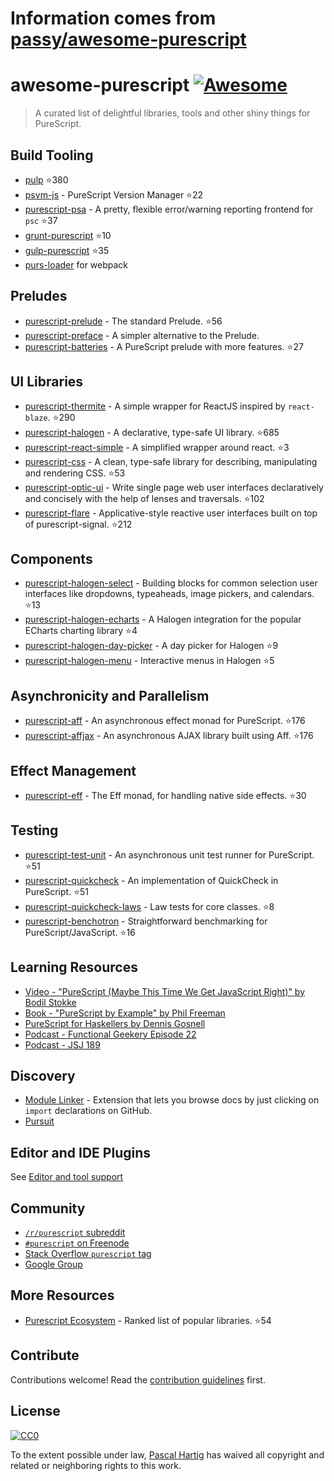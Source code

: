 # Information comes from [passy/awesome-purescript](https://github.com/passy/awesome-purescript)
# awesome-purescript [![Awesome](https://cdn.rawgit.com/sindresorhus/awesome/d7305f38d29fed78fa85652e3a63e154dd8e8829/media/badge.svg)](https://github.com/sindresorhus/awesome)

> A curated list of delightful libraries, tools and other shiny things for PureScript.

## Build Tooling

- [pulp](https://github.com/bodil/pulp) :star:380
- [psvm-js](https://github.com/ThomasCrvsr/psvm-js) - PureScript Version Manager :star:22
- [purescript-psa](https://github.com/natefaubion/purescript-psa) - A pretty, flexible error/warning reporting frontend for `psc` :star:37
- [grunt-purescript](https://github.com/purescript-contrib/grunt-purescript) :star:10
- [gulp-purescript](https://github.com/purescript-contrib/gulp-purescript) :star:35
- [purs-loader](https://github.com/ethul/purs-loader) for webpack

## Preludes

- [purescript-prelude](https://github.com/purescript/purescript-prelude) - The standard Prelude. :star:56
- [purescript-preface](https://github.com/paf31/purescript-preface) - A simpler alternative to the Prelude.
- [purescript-batteries](https://github.com/tfausak/purescript-batteries) - A PureScript prelude with more features. :star:27

## UI Libraries

- [purescript-thermite](https://github.com/paf31/purescript-thermite) - A simple wrapper for ReactJS inspired by `react-blaze`. :star:290
- [purescript-halogen](https://github.com/slamdata/purescript-halogen) - A declarative, type-safe UI library. :star:685
- [purescript-react-simple](https://github.com/joneshf/purescript-react-simple) - A simplified wrapper around react. :star:3
- [purescript-css](https://github.com/slamdata/purescript-css) - A clean, type-safe library for describing, manipulating and rendering CSS. :star:53
- [purescript-optic-ui](https://github.com/zrho/purescript-optic-ui) - Write single page web user interfaces declaratively and concisely with the help of lenses and traversals. :star:102
- [purescript-flare](https://github.com/sharkdp/purescript-flare) - Applicative-style reactive user interfaces built on top of purescript-signal. :star:212

## Components

- [purescript-halogen-select](https://github.com/citizennet/purescript-halogen-select) - Building blocks for common selection user interfaces like dropdowns, typeaheads, image pickers, and calendars. :star:13
- [purescript-halogen-echarts](https://github.com/slamdata/purescript-halogen-echarts) - A Halogen integration for the popular ECharts charting library :star:4
- [purescript-halogen-day-picker](https://github.com/rnons/purescript-halogen-day-picker) - A day picker for Halogen :star:9
- [purescript-halogen-menu](https://github.com/slamdata/purescript-halogen-menu) - Interactive menus in Halogen :star:5

## Asynchronicity and Parallelism

- [purescript-aff](https://github.com/slamdata/purescript-aff) - An asynchronous effect monad for PureScript. :star:176
- [purescript-affjax](https://github.com/slamdata/purescript-aff) - An asynchronous AJAX library built using Aff. :star:176

## Effect Management

- [purescript-eff](https://github.com/purescript/purescript-eff) - The Eff monad, for handling native side effects. :star:30

## Testing

- [purescript-test-unit](https://github.com/bodil/purescript-test-unit) - An asynchronous unit test runner for PureScript. :star:51
- [purescript-quickcheck](https://github.com/purescript/purescript-quickcheck) - An implementation of QuickCheck in PureScript. :star:51
- [purescript-quickcheck-laws](https://github.com/garyb/purescript-quickcheck-laws) - Law tests for core classes. :star:8
- [purescript-benchotron](https://github.com/hdgarrood/purescript-benchotron) - Straightforward benchmarking for PureScript/JavaScript. :star:16

## Learning Resources

- [Video - "PureScript (Maybe This Time We Get JavaScript Right)" by Bodil Stokke](https://www.youtube.com/watch?v=yIlDBPiMb0o)
- [Book - "PureScript by Example" by Phil Freeman](https://leanpub.com/purescript/read)
- [PureScript for Haskellers by Dennis Gosnell](http://www.arow.info/blog/posts/2015-12-17-purescript-intro.html)
- [Podcast - Functional Geekery Episode 22](https://www.functionalgeekery.com/episode-22-lambdaconf-2015-part-1/)
- [Podcast - JSJ 189](https://devchat.tv/js-jabber/189-jsj-purescript-with-john-a-de-goes-and-phil-freeman)

## Discovery

- [Module Linker](https://fiatjaf.alhur.es/module-linker/#/purescript) - Extension that lets you browse docs by just clicking on `import` declarations on GitHub.
- [Pursuit](https://pursuit.purescript.org/)

## Editor and IDE Plugins

See [Editor and tool support](https://github.com/purescript/purescript/wiki/Editor-and-tool-support)

## Community

- [`/r/purescript` subreddit](http://www.reddit.com/r/purescript)
- [`#purescript` on Freenode](http://webchat.freenode.net/?channels=purescript)
- [Stack Overflow `purescript` tag](http://stackoverflow.com/questions/tagged/purescript)
- [Google Group](https://groups.google.com/forum/#!forum/purescript)

## More Resources

- [Purescript Ecosystem](https://github.com/xgrommx/purescript-ecosystem) - Ranked list of popular libraries. :star:54

## Contribute

Contributions welcome! Read the [contribution guidelines](contributing.md) first.


## License

[![CC0](http://i.creativecommons.org/p/zero/1.0/88x31.png)](http://creativecommons.org/publicdomain/zero/1.0/)

To the extent possible under law, [Pascal Hartig](https://passy.me/) has waived all copyright and related or neighboring rights to this work.

